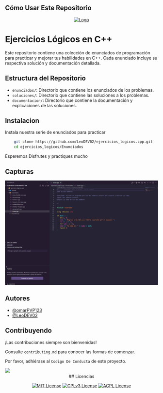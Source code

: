 ## Cómo Usar Este Repositorio

<a name="readme-top"></a>

<div align="center">

<a href="https://github.com/LeoDEV02/ejercicios_logicos.cpp">
  <img width="300px" src="https://temario-del-curso.netlify.app/Images/logo.png" alt="Logo" width="800" />
</a>
</div>

# Ejercicios Lógicos en C++

Este repositorio contiene una colección de enunciados de programación para practicar y mejorar tus habilidades en C++. Cada enunciado incluye su respectiva solución y documentación detallada.

## Estructura del Repositorio

- `enunciados/`: Directorio que contiene los enunciados de los problemas.
- `soluciones/`: Directorio que contiene las soluciones a los problemas.
- `documentacion/`: Directorio que contiene la documentación y explicaciones de las soluciones.


## Instalacion

Instala nuestra serie de enunciados para practicar

```bash
    git clone https://github.com/LeoDEV02/ejercicios_logicos.cpp.git
    cd ejercicios_logicos/Enunciados
```


Esperemos Disfrutes y practiques mucho
    
## Capturas

![App Screenshot](https://github.com/LeoDEV02/ejercicios_logicos.cpp/blob/master/images/img.png?raw=true)


## Autores

- [@omarPVP123](https://github.com/omarPVP123131)
- [@LeoDEV02](https://github.com/LeoDEV02)


## Contribuyendo

¡Las contribuciones siempre son bienvenidas!

Consulte `contributing.md` para conocer las formas de comenzar.

Por favor, adhiérase al `Codigo De Conducta` de este proyecto.

<a href="https://github.com/LeoDEV02/ejercicios_logicos.cpp/graphs/contributors">
  <img src="https://contrib.rocks/image?repo=LeoDEV02/ejercicios_logicos.cpp" />
</a>


<div align="center">
## Licencias

[![MIT License](https://img.shields.io/badge/License-MIT-green.svg)](https://choosealicense.com/licenses/mit/)
[![GPLv3 License](https://img.shields.io/badge/License-GPL%20v3-yellow.svg)](https://opensource.org/licenses/)
[![AGPL License](https://img.shields.io/badge/license-AGPL-blue.svg)](http://www.gnu.org/licenses/agpl-3.0)

</div>